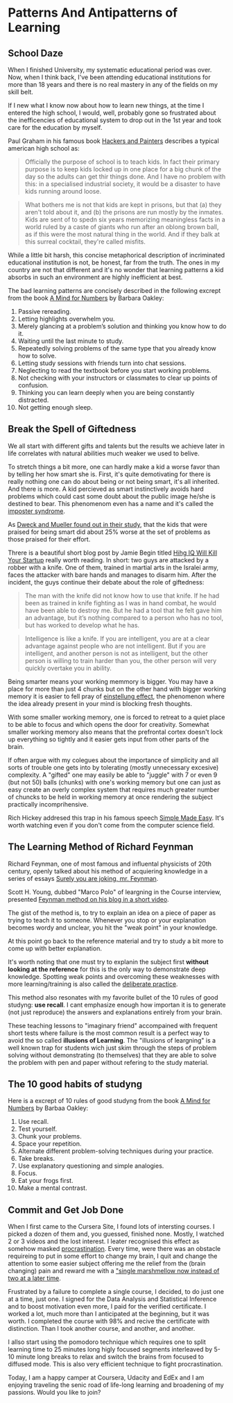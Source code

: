# Patterns And Antipatterns of Learning

## School Daze 

When I finished University, my systematic educational period was over.
Now, when I think back, I've been attending educational institutions 
for more than 18 years and there is no real mastery in any of the fields
on my skill belt.

If I new what I know now about how to learn new things, at the time I entered 
the high school, I would, well, probably gone so frustrated about
the inefficencies of educational system to drop out 
in the 1st year and took care for the education by myself.

Paul Graham in his famous book [Hackers and Painters][2] describes a typical american 
high school as:

> Officially the purpose of school is to teach kids. In fact their primary purpose
is to keep kids locked up in one place for a big chunk of the day so the 
adults can get thir things done. And I have no problem with this: in a specialised
industrial society, it would be a disaster to have kids running around loose.

> What bothers me is not that kids are kept in prisons, but that (a) they aren't 
told about it, and (b) the prisons are run mostly by the inmates. Kids are sent of 
to spedn six years memorizing meaningless facts in a world ruled by a caste of 
giants who run after an oblong brown ball, as if this were the most natural 
thing in the world. And if they balk at this surreal cocktail,
they're called misfits.

While a little bit harsh, this concise metaphorical description of incriminated educational
institution is not, be honest, far from the truth. The ones in my country are not that different and
it's no wonder that learning patterns a kid absorbs in such an environment are 
highly inefficient at best.

The bad learning patterns are concisely described in the following excrept from the 
book [A Mind for Numbers][7] by Barbara Oakley:

  1. Passive rereading.
  2. Letting highlights overwhelm you.
  3. Merely glancing at a problem’s solution and thinking you know how to do it.
  4. Waiting until the last minute to study.
  5. Repeatedly solving problems of the same type that you already know how to solve.
  6. Letting study sessions with friends turn into chat sessions.
  7. Neglecting to read the textbook before you start working problems.
  8. Not checking with your instructors or classmates to clear up points of confusion.
  9. Thinking you can learn deeply when you are being constantly distracted.
  10. Not getting enough sleep.

## Break the Spell of Giftedness

We all start with different gifts and talents but the results we achieve 
later in life correlates with natural abilities much weaker we used to belive.

To stretch things a bit more, one can hardly make a kid a worse favor than
by telling her how smart she is. First, it's quite demotivating for there is
really nothing one can do about being or not being smart, it's all inherited.
And there is more. A kid percieved as smart instinctively avoids hard problems
which could cast some doubt about the public image he/she is destined to bear.
This phenomenom even has a name and it's called the [imposter syndrome][9].

As [Dweck and Mueller found out in their study][3], that the kids that were praised for
being smart did about 25% worse at the set of problems as those praised
for their effort.

Threre is a beautiful short blog post by Jamie Begin titled [Hihg IQ Will Kill Your
Startup][1] really worth reading. In short: two guys are attacked by a robber with a knife.
One of them, trained in martial arts in the Isralei army, faces the attacker
with bare hands and manages to disarm him. After the incident, the guys continue their
debate about the role of giftedness:

> The man with the knife did not know how to use that knife. If he had been as trained in knife fighting as I was in hand combat, he would have been able to destroy me. But he had a tool that he felt gave him an advantage, but it’s nothing compared to a person who has no tool, but has worked to develop what he has.

> Intelligence is like a knife. If you are intelligent, you are at a clear advantage against people who are not intelligent. But if you are intelligent, and another person is not as intelligent, but the other person is willing to train harder than you, the other person will very quickly overtake you in ability.

Being smarter means your working memmory is bigger. You may have a place for more
than just 4 chunks but on the other hand with bigger working memory it is easier to
fell pray of [einstellung effect][10], the phenomenon where the idea already present in your mind is
blocking fresh thoughts.

With some smaller working memory, one is forced to retreat to a quiet place to be able to focus
and which opens the door for creativity. Somewhat smaller working memory also means that the prefrontal cortex
doesn't lock up everything so tightly and it easier gets input from other parts of the brain.

If often argue with my colegues about the importance of simplicity and all sorts of trouble one gets into by 
tolerating (mostly unnecessary excesive) complexity. A "gifted" one may easily be able to 
"juggle" with 7 or even 9 (but not 50) balls (chunks) with one's working memory but one can 
just as easy create an overly complex system that requires much greater number of chuncks
to be held in working memory at once rendering the subject practically incomprihensive.

Rich Hickey addresed this trap in his famous speech [Simple Made Easy][11]. It's worth 
watching even if you don't come from the computer science field.

## The Learning Method of Richard Feynman

Richard Feynman, one of most famous and influental physicists of 20th century, openly talked 
about his method of acquiering knowledge in a series of essays 
[Surely you are joking, mr. Feynman][6].

Scott H. Young, dubbed "Marco Polo" of leargning in the Course interview, 
presented [Feynman method on his blog in a short video][5].

The gist of the method is, to try to explain an idea on a piece of paper
as trying to teach it to someone. Whenever you stop or your explanation
becomes wordy and unclear, you hit the "weak point" in your knowledge.

At this point go back to the reference material and try to study a bit more
to come up with better explanation.

It's worth noting that one must try to explanin the subject first **without looking
at the reference** for this is the only way to demonstrate deep knowledge. Spotting
weak points and overcoming these weaknesses with more learning/training is also called the
[deliberate practice][14].

This method also resonates with my favorite bullet of the 10 rules of good studyng:
**use recall**. I cant emphasize enough how importan it is to generate (not just reproduce) the 
answers and explanations entirely from your brain.

These teaching lessons to "imaginary friend" accompained with frequent short tests where failure
is the most common result is a perfect way to avoid the so called **illusions of Learning**.
The "illusions of leargning" is a well known trap for students wich just skim through the steps of problem
solving without demonstrating (to themselves) that they are able to solve the problem with pen and paper
without refering to the study material.

## The 10 good habits of studyng

Here is a excrept of 10 rules of good studyng from the book 
[A Mind for Numbers][7] by Barbaa Oakley:

  1. Use recall.
  2. Test yourself.
  3. Chunk your problems.
  4. Space your repetition.
  5. Alternate different problem-solving techniques during your practice.
  6. Take breaks.
  7. Use explanatory questioning and simple analogies.
  8. Focus.
  9. Eat your frogs first.
  10. Make a mental contrast.

## Commit and Get Job Done

When I first came to the Cursera Site, I found lots of intersting courses. 
I picked a dozen of them and, you guessed, finished none. Mostly, I watched 2 or 3 videos and the lost
interest. I leater recognised this effect as somehow masked [procrastination][12]. Every time, were there was
an obstacle requireing to put in some effort to change my brain, I quit and change the attention to some
easier subject offering me the relief from the (brain changing) pain and reward me with a ["single marshmellow now
instead of two at a later time][13].

Frustrated by a failure to complete a single course, I decided, to do just
one at a time, just one. I signed for the Data Analysis and Statistical Inference
and to boost motivation even more, I paid for the verified
certificate. I worked a lot, much more than I anticipated at the beginning,
but it was worth. I completed the course with 98% and recive the certificate with distinction.
Than I took another course, and another, and another.

I allso start using the pomodoro technique which requires one to split learning time to
25 minutes long higly focused segments interleaved by 5-10 minute long breaks to relax
and switch the brains from focused to diffused mode. This is also very efficient technique to fight
procrastination.

Today, I am a happy camper at Coursera, Udacity and EdEx and I am enjoying traveling the senic road
of life-long learning and broadening of my passions. Would you like to join?


[1]: http://www.jamiebegin.com/high-iq-will-kill-startup/
[2]: http://www.amazon.com/gp/product/0596006624
[3]: http://www.amazon.com/You-Are-Not-So-Smart-ebook/dp/B009DEGBZC/ref=sr_1_1?s=books&ie=UTF8&qid=1409079026&sr=1-1&keywords=you+are+not+so+smart
[4]: http://blogs.hbr.org/2011/11/the-trouble-with-bright-kids/
[5]: http://www.scotthyoung.com/blog/2011/09/01/learn-faster/
[6]: http://www.amazon.com/Surely-Youre-Joking-Feynman-Adventures-ebook/dp/B00MPMWQ8U/ref=sr_1_sc_1?s=books&ie=UTF8&qid=1409081315&sr=1-1-spell&keywords=surely+you+are+joknig+mr+feynman
[7]: http://www.amazon.com/Mind-Numbers-Science-Flunked-Algebra-ebook/dp/B00G3L19ZU/ref=sr_1_1?s=books&ie=UTF8&qid=1409082460&sr=1-1&keywords=mind+for+numbers
[8]: https://www.coursera.org/course/learning
[9]: http://en.wikipedia.org/wiki/Impostor_syndrome
[10]: http://en.wikipedia.org/wiki/Einstellung_effect
[11]: http://www.infoq.com/presentations/Simple-Made-Easy
[12]: http://en.wikipedia.org/wiki/Procrastination
[13]: http://en.wikipedia.org/wiki/Stanford_marshmallow_experiment
[14]: http://expertenough.com/1423/deliberate-practice
